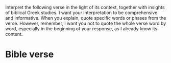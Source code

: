 Interpret the following verse in the light of its context, together with insights of biblical Greek studies.
I want your interpretation to be comprehensive and informative.  When you explain, quote specific words or phases from the verse.
However, remember, I want you not to quote the whole verse word by word, especially in the beginning of your response, as I already know its content.

# Bible verse
